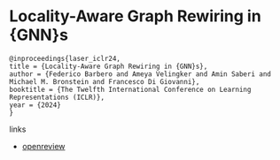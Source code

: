 # Locality-Aware Graph Rewiring in {GNN}s

```
@inproceedings{laser_iclr24,
title = {Locality-Aware Graph Rewiring in {GNN}s},
author = {Federico Barbero and Ameya Velingker and Amin Saberi and Michael M. Bronstein and Francesco Di Giovanni},
booktitle = {The Twelfth International Conference on Learning Representations (ICLR)},
year = {2024}
}
```

links
- [openreview](https://openreview.net/forum?id=4Ua4hKiAJX)
